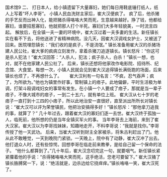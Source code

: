 国术馆9
  二、    打日本人，给小镇遗留下大量寡妇，她们每日用鞋底锤打纸人，纸人上写着“坏人李哥”。  小镇人民血洗财主家后，崔大汉便疯了。  疯了后，他杀猪的手艺反而出神入化，能把猪杀得咯咯大笑而死，生意越来越好。挣了钱，他都给寡妇，谁要招惹寡妇，他就把那人打个半死。寡妇们大多年轻貌美，一时流言四起。  解放后，在全镇一夫一妻的环境中，崔大汉过着一夫多妻的生活。新任镇长实在看不下去，将他送进了省精神病院。没几天，因崔大汉调戏女护士，又被送了回来。医院埋怨镇长：“我们收的是疯子，不是流氓。”  镇长准备用崔大汉的杀猪场建人民公社，崔大爹的疯病立刻发作，拿着杀猪刀追逐镇长。镇长怒斥：“你这可是杀人犯法！”崔大汉回答：“人杀人，犯法；疯子杀人，白杀！”镇长一想，也对，就不在他家建人民公社了。      后来，镇长还想将他家改作电影院、招待所、纪念馆、大食堂。每想一次，小镇人民就会见到崔大汉追得镇长满街跑的场面，后来镇长也烦了，不再想什么了。　　      崔大汉利有一句名言：“不疯，忍气吞声；疯了，为所欲为。”他也为镇里作好事，管制镇上的痞子。此地偏僻，平时生活极为单调，打架斗殴调戏妇女的事常有发生。在小镇一个人要成了痞子，那就是当一辈子痞子，不像大城市的痞子，一到二十五六，就有单位上班。  崔大汉从七十岁的老痞子一直打到十三四的小痞子，所以此地治安一直很好，直至派出所所长对镇长说：“崔大汉可以评为荣誉镇民，他把治安搞得多好！”镇长怒斥：“那他拿刀追我的事，就算了？”  几十年过去，跟着崔大汉的寡妇们逐一去世。崔大汉终于孤独一人，临死前，他所想的仍是当年全镇买军火的事。      当年李哥去上海前，来到了崔大汉家。崔大汉以为李哥找妹妹，知趣地走开，不料李哥说：“我就是找你。”李哥传授了他一天武功。  后来，当崔大汉听到财主全家被杀，将朱古利赶出了门。他从此不敢睡觉，一天到晚院门紧锁。一天晚上，院中有了动静，崔大汉冲了出去。他打退众人时，还有些惊愕。回想李哥在临走前来教拳，是给自己留一个保命的法子。      “他什么都算到了。”几十年后，崔大汉念叨完这一句，就要咽气。新任镇长紧紧攥着他的手说：“杀得猪咯咯大笑而死，这手绝活，您老可要留下。”  崔大汉捅了镇长胳膊窝一下，说：“绝活就是，边杀边给它挠痒痒。”镇长咯咯一笑，崔大汉死了。 

